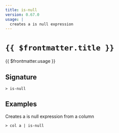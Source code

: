 ```yaml
---
title: is-null
version: 0.67.0
usage: |
  creates a is null expression
---
```


# <code>{{ $frontmatter.title }}</code>

<div style='white-space: pre-wrap;'>{{ $frontmatter.usage }}</div>

## Signature

```> is-null ```

## Examples

Creates a is null expression from a column
```shell
> col a | is-null
```
